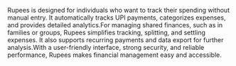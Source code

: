 Rupees is designed for individuals who want to track their spending without manual entry. It automatically tracks UPI payments, categorizes expenses, and provides detailed analytics.For managing shared finances, such as in families or groups, Rupees simplifies tracking, splitting, and settling expenses. It also supports recurring payments and data export for further analysis.With a user-friendly interface, strong security, and reliable performance, Rupees makes financial management easy and accessible.